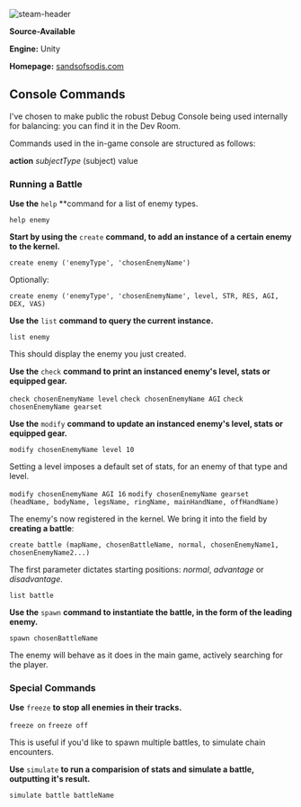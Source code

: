 ![steam-header](https://github.com/paylhorse/sands-of-sodis/assets/74363924/994893e1-106c-4587-81ee-605e2a32972b)

**Source-Available**

**Engine:** Unity

**Homepage:** [sandsofsodis.com](https://www.sandsofsodis.com/)

## Console Commands

I've chosen to make public the robust Debug Console being used internally for balancing: you can find it in the Dev Room.

Commands used in the in-game console are structured as follows:

**action** *subjectType* (subject) value

### Running a Battle

**Use the** `help` **command for a list of enemy types.

`help enemy`

**Start by using the** `create` **command, to add an instance of a certain enemy to the kernel.**

`create enemy ('enemyType', 'chosenEnemyName')`

Optionally:

`create enemy ('enemyType', 'chosenEnemyName', level, STR, RES, AGI, DEX, VAS)`

**Use the** `list` **command to query the current instance.**

`list enemy`

This should display the enemy you just created.

**Use the** `check` **command to print an instanced enemy's level, stats or equipped gear.**

`check chosenEnemyName level`
`check chosenEnemyName AGI`
`check chosenEnemyName gearset`


**Use the** `modify` **command to update an instanced enemy's level, stats or equipped gear.**

`modify chosenEnemyName level 10`

Setting a level imposes a default set of stats, for an enemy of that type and level.

`modify chosenEnemyName AGI 16`
`modify chosenEnemyName gearset (headName, bodyName, legsName, ringName, mainHandName, offHandName)`

The enemy's now registered in the kernel. We bring it into the field by **creating a battle**:

`create battle (mapName, chosenBattleName, normal, chosenEnemyName1, chosenEnemyName2...)`

The first parameter dictates starting positions: *normal*, *advantage* or *disadvantage*.

`list battle`

**Use the** `spawn` **command to instantiate the battle, in the form of the leading enemy.**

`spawn chosenBattleName`

The enemy will behave as it does in the main game, actively searching for the player.

### Special Commands

**Use** `freeze` **to stop all enemies in their tracks.**

`freeze on`
`freeze off`

This is useful if you'd like to spawn multiple battles, to simulate chain encounters.

**Use** `simulate` **to run a comparision of stats and simulate a battle, outputting it's result.**

`simulate battle battleName`

